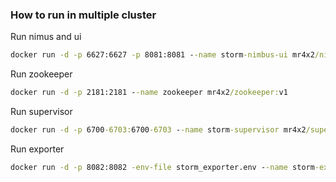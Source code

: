 ### How to run in multiple cluster


Run nimus and ui

```cmd
docker run -d -p 6627:6627 -p 8081:8081 --name storm-nimbus-ui mr4x2/nimbus:v2
```

Run zookeeper

```cmd
docker run -d -p 2181:2181 --name zookeeper mr4x2/zookeeper:v1
```

Run supervisor

```cmd
docker run -d -p 6700-6703:6700-6703 --name storm-supervisor mr4x2/supervisor:v1
```


Run exporter
```cmd
docker run -d -p 8082:8082 -env-file storm_exporter.env --name storm-exporter mr4x2/stormexporter:v1
```
